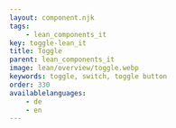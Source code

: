 ```yaml
---
layout: component.njk
tags: 
    - lean_components_it
key: toggle-lean_it
title: Toggle
parent: lean_components_it
image: lean/overview/toggle.webp
keywords: toggle, switch, toggle button
order: 330
availablelanguages: 
    - de
    - en
---
```


